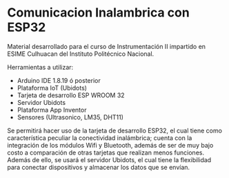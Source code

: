 # Comunicacion Inalambrica con ESP32

Material desarrollado para el curso de Instrumentación II impartido en ESIME Culhuacan del Instituto Politécnico Nacional.

Herramientas a utilizar:

-	Arduino IDE 1.8.19 ó posterior
-	Plataforma IoT (Ubidots)
-	Tarjeta de desarrollo ESP WROOM 32 
-	Servidor Ubidots
-	Plataforma App Inventor
-	Sensores (Ultrasonico, LM35, DHT11)

Se permitirá hacer uso de la tarjeta de desarrollo ESP32, el cual tiene como característica peculiar la conectividad inalámbrica; cuenta con la integración de los módulos Wifi y Bluetooth, además de ser de muy bajo costo a comparación de otras tarjetas que realizan menos funciones. Además de ello, se usará el servidor Ubidots, el cual tiene la flexibilidad para conectar dispositivos y almacenar los datos que se envían. 









